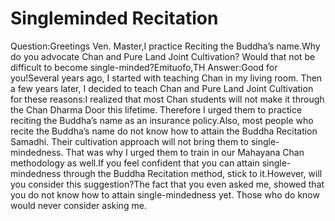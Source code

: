 # Singleminded Recitation

Question:Greetings Ven. Master,I practice Reciting the Buddha’s name.Why do you advocate Chan and Pure Land Joint Cultivation? Would that not be difficult to become single-minded?Emituofo,​TH      ​Answer:​Good for you!Several years ago, I started with teaching Chan in my living room. Then a few years later, I decided to teach Chan and Pure Land Joint Cultivation for these reasons:I realized that most Chan students will not make it through the Chan Dharma Door this lifetime. Therefore I urged them to practice reciting the Buddha’s name as an insurance policy.Also, most people who recite the Buddha’s name do not know how to attain the Buddha Recitation Samadhi. Their cultivation approach will not bring them to single-mindedness. That was why I urged them to train in our Mahayana Chan methodology as well.If you feel confident that you can attain single-mindedness through the Buddha Recitation method, stick to it.However, will you consider this suggestion?​The fact that you even asked me, showed that you do not know how to attain single-mindedness yet. Those who do know would never consider asking me.